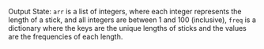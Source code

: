 Output State: `arr` is a list of integers, where each integer represents the length of a stick, and all integers are between 1 and 100 (inclusive), `freq` is a dictionary where the keys are the unique lengths of sticks and the values are the frequencies of each length.